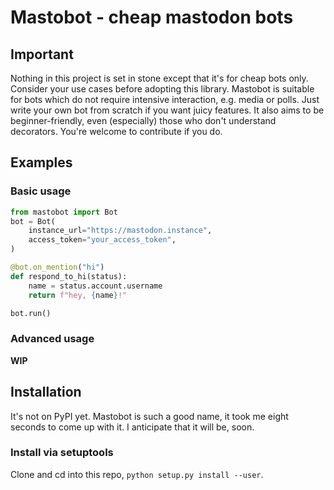 # Mastobot - cheap mastodon bots

## Important

Nothing in this project is set in stone except that it's for cheap bots only. Consider your use cases before adopting this library. Mastobot is suitable for bots which do not require intensive interaction, e.g. media or polls. Just write your own bot from scratch if you want juicy features. It also aims to be beginner-friendly, even (especially) those who don't understand decorators. You're welcome to contribute if you do.

## Examples

### Basic usage

```python
from mastobot import Bot
bot = Bot(
    instance_url="https://mastodon.instance",
    access_token="your_access_token",
)

@bot.on_mention("hi")
def respond_to_hi(status):
    name = status.account.username
    return f"hey, {name}!"

bot.run()
```

### Advanced usage

**WIP**

## Installation

It's not on PyPI yet. Mastobot is such a good name, it took me eight seconds to come up with it. I anticipate that it will be, soon.

### Install via setuptools

Clone and cd into this repo, `python setup.py install --user`.
